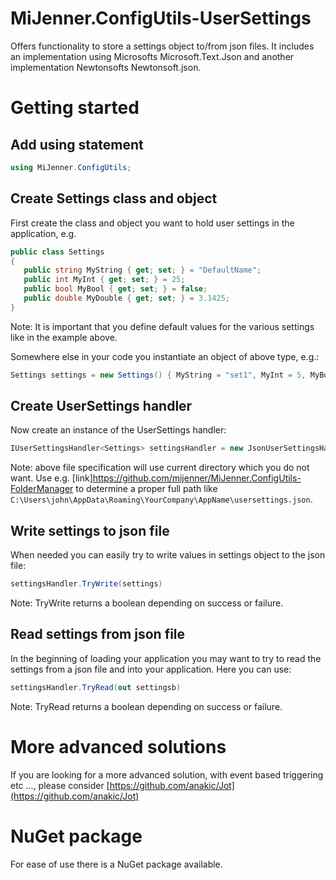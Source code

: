 # MiJenner.ConfigUtils-UserSettings
Offers functionality to store a settings object to/from json files. It includes an implementation using Microsofts Microsoft.Text.Json and another implementation Newtonsofts Newtonsoft.json. 

# Getting started 
## Add using statement 
```cs
using MiJenner.ConfigUtils; 
```

## Create Settings class and object 
First create the class and object you want to hold user settings in the application, e.g.

```cs
public class Settings
{
   public string MyString { get; set; } = "DefaultName";
   public int MyInt { get; set; } = 25;
   public bool MyBool { get; set; } = false;
   public double MyDouble { get; set; } = 3.1425;
}
```

Note: It is important that you define default values for the various settings like in the example above. 

Somewhere else in your code you instantiate an object of above type, e.g.: 
```cs
Settings settings = new Settings() { MyString = "set1", MyInt = 5, MyBool = true, MyDouble = 14.16 };
```

## Create UserSettings handler 
Now create an instance of the UserSettings handler: 

```cs
IUserSettingsHandler<Settings> settingsHandler = new JsonUserSettingsHandlerMS<Settings>("usersettings.json");
```

Note: above file specification will use current directory which you do not want. Use e.g. [link]https://github.com/mijenner/MiJenner.ConfigUtils-FolderManager to determine a proper full path like ```C:\Users\john\AppData\Roaming\YourCompany\AppName\usersettings.json```. 

## Write settings to json file 
When needed you can easily try to write values in settings object to the json file: 

```cs
settingsHandler.TryWrite(settings)
```

Note: TryWrite returns a boolean depending on success or failure. 

## Read settings from json file
In the beginning of loading your application you may want to try to read the settings from a json file and into your application. Here you can use: 

```cs
settingsHandler.TryRead(out settingsb)
```

Note: TryRead returns a boolean depending on success or failure. 

# More advanced solutions
If you are looking for a more advanced solution, with event based triggering etc ..., please consider [https://github.com/anakic/Jot](https://github.com/anakic/Jot) 

# NuGet package 
For ease of use there is a NuGet package available. 
